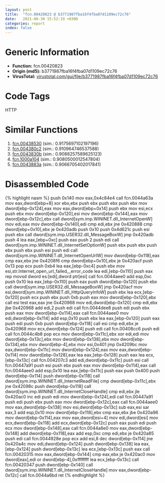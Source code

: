 ```yaml
---
layout: post
title:  "fcn.00420823 @ b3771987fba16f4fba07d1109ec72c76"
date:   2021-08-30 15:52:19 +0300
categories: report
index: false
---
```


# Generic Information
- **Function:** fcn.00420823
- **Origin (md5):** b3771987fba16f4fba07d1109ec72c76
- **VirusTotal:** [virustotal.com/gui/file/b3771987fba16f4fba07d1109ec72c76][virustotal_ref]

# Code Tags
<span class="tag" id="HTTP">HTTP</span>


# Similar Functions

1. [fcn.00438530][similar_1_ref] (sim.: 0.9175697102197196)
2. [fcn.004380c2][similar_2_ref] (sim.: 0.910964746537588)
3. [fcn.0043830b][similar_3_ref] (sim.: 0.9088257589625123)
4. [fcn.1000a104][similar_4_ref] (sim.: 0.9080500012547804)
5. [fcn.0043883a][similar_5_ref] (sim.: 0.9066705402017841)


# Disassembled Code

{% highlight nasm %}
push 0x140
mov eax,0x4c84e4
call fcn.0044a63a
mov eax,dword[ebp+8]
xor ebx,ebx
push ebx
push ebx
push ebx
mov dword[ebp-0x124],eax
mov eax,dword[ebp+0x14]
push ebx
mov esi,ecx
push ebx
mov dword[ebp-0x120],esi
mov dword[ebp-0x144],eax
mov dword[ebp-0x12c],ebx
call dword[sym.imp.WININET.dll_InternetOpenW]
mov edi,eax
mov dword[ebp-0x140],edi
cmp edi,ebx
jne 0x420888
cmp dword[ebp+0x10],ebx
je 0x420adb
push 0x10
push 0x4d621c
push esi
push ebx
call dword[sym.imp.USER32.dll_MessageBoxW]
jmp 0x420adb
push 4
lea eax,[ebp+0xc]
push eax
push 2
push edi
call dword[sym.imp.WININET.dll_InternetSetOptionW]
push ebx
push ebx
push ebx
push ebx
push esi
push edi
call dword[sym.imp.WININET.dll_InternetOpenUrlW]
mov dword[ebp-0x118],eax
cmp eax,ebx
jne 0x4208f6
cmp dword[ebp+0x10],ebx
je 0x420acf
push 0x13
pop ecx
push 0xb4
lea eax,[ebp-0xc4]
push ebx
mov esi,str.Internet_open_url_failed__error_code
lea edi,[ebp-0x110]
push eax
rep movsd dword es:[edi],dword ptr[esi]
call fcn.0044aee0
add esp,0xc
push 0x10
lea eax,[ebp-0x110]
push eax
push dword[ebp-0x120]
push ebx
call dword[sym.imp.USER32.dll_MessageBoxW]
jmp 0x420acf
mov esi,dword[sym.imp.WININET.dll_HttpQueryInfoW]
push ebx
lea ecx,[ebp-0x120]
push ecx
push ebx
push 0xb
push eax
mov dword[ebp-0x120],ebx
call esi
test eax,eax
jne 0x420968
mov edi,dword[ebp-0x120]
cmp edi,ebx
jbe 0x420968
add edi,2
push edi
call fcn.0044dee8
push edi
push ebx
push eax
mov dword[ebp-0x114],eax
call fcn.0044aee0
mov edi,dword[ebp-0x114]
add esp,0x10
push ebx
lea eax,[ebp-0x120]
push eax
push edi
push 0xb
push dword[ebp-0x118]
call esi
cmp edi,ebx
je 0x420968
mov ecx,dword[ebp-0x124]
push edi
call fcn.00408cc6
push edi
call fcn.0044c4b8
pop ecx
mov dword[ebp-0x11c],ebx
xor edi,edi
mov dword[ebp-0x13c],ebx
mov dword[ebp-0x138],ebx
mov dword[ebp-0x134],ebx
mov dword[ebp-4],ebx
mov esi,0x401
jmp 0x4209bc
mov eax,dword[ebp-0x11c]
mov dword[ebp-0x124],eax
mov eax,dword[ebp-0x114]
mov dword[ebp-0x128],eax
lea eax,[ebp-0x128]
push eax
lea ecx,[ebp-0x13c]
call fcn.004207c3
add edi,dword[ebp-0x11c]
push esi
call fcn.00447a91
push esi
push ebx
push eax
mov dword[ebp-0x114],eax
call fcn.0044aee0
add esp,0x10
lea eax,[ebp-0x11c]
push eax
push 0x400
push dword[ebp-0x114]
push dword[ebp-0x118]
call dword[sym.imp.WININET.dll_InternetReadFile]
cmp dword[ebp-0x11c],ebx
jne 0x42098c
push dword[ebp-0x118]
call dword[sym.imp.WININET.dll_InternetCloseHandle]
cmp edi,ebx
jle 0x420ac0
inc edi
push edi
mov dword[ebp-0x124],edi
call fcn.00447a91
push edi
push ebx
push eax
mov dword[ebp-0x12c],eax
call fcn.0044aee0
mov eax,dword[ebp-0x138]
mov esi,dword[ebp-0x13c]
sub eax,esi
sar eax,3
add esp,0x10
mov dword[ebp-0x118],ebx
cmp eax,ebx
jbe 0x420a96
mov dword[ebp-0x114],eax
mov eax,dword[esi+4]
mov edi,dword[esi]
mov ecx,dword[ebp-0x118]
add ecx,dword[ebp-0x12c]
push eax
push edi
push ecx
mov dword[ebp-0x148],eax
call fcn.0044a6e0
mov eax,dword[ebp-0x148]
add dword[ebp-0x118],eax
add esp,0xc
cmp edi,ebx
je 0x420a85
push edi
call fcn.0044928e
pop ecx
add esi,8
dec dword[ebp-0x114]
jne 0x420a4c
mov edi,dword[ebp-0x124]
push dword[ebp-0x138]
lea eax,[ebp-0x124]
push dword[ebp-0x13c]
lea ecx,[ebp-0x13c]
push eax
call fcn.00420315
mov eax,dword[ebp-0x144]
cmp eax,ebx
je 0x420ac0
mov dword[eax],edi
or dword[ebp-4],0xffffffff
lea ecx,[ebp-0x13c]
call fcn.00420347
push dword[ebp-0x140]
call dword[sym.imp.WININET.dll_InternetCloseHandle]
mov eax,dword[ebp-0x12c]
call fcn.0044a6bd
ret
{% endhighlight %}


[similar_1_ref]: /report/fcn.00438530@418e0921f3a9bd4f5bc0dcc59623b5a1
[similar_2_ref]: /report/fcn.004380c2@418e0921f3a9bd4f5bc0dcc59623b5a1
[similar_3_ref]: /report/fcn.0043830b@418e0921f3a9bd4f5bc0dcc59623b5a1
[similar_4_ref]: /report/fcn.1000a104@a0ac129ff3ea4c0dfa9529c259a9502c
[similar_5_ref]: /report/fcn.0043883a@418e0921f3a9bd4f5bc0dcc59623b5a1
[virustotal_ref]: https://www.virustotal.com/gui/file/b3771987fba16f4fba07d1109ec72c76
